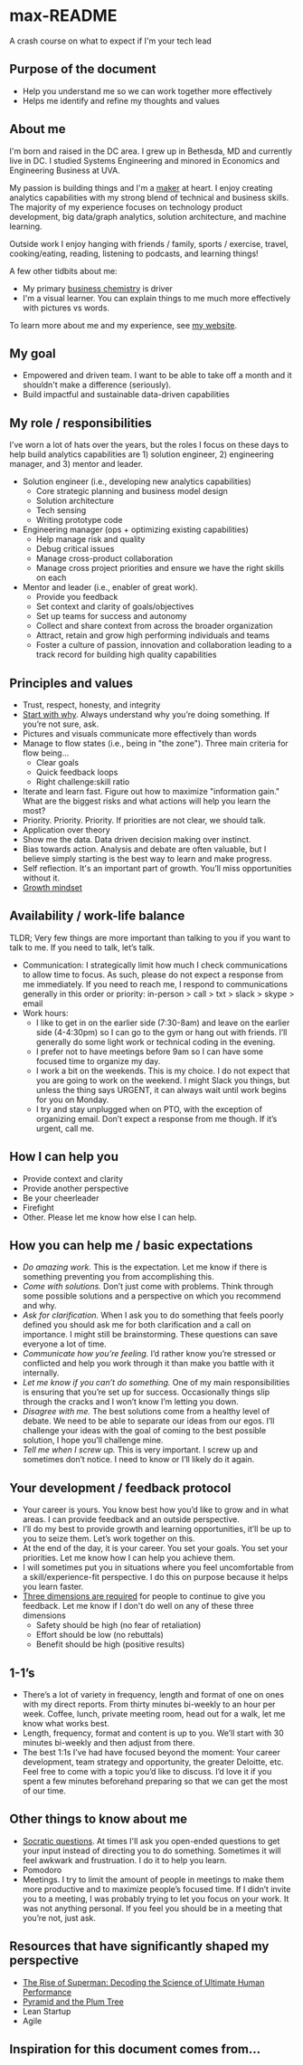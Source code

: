 # max-README
A crash course on what to expect if I'm your tech lead

## Purpose of the document

* Help you understand me so we can work together more effectively
* Helps me identify and refine my thoughts and values

## About me

I'm born and raised in the DC area. I grew up in Bethesda, MD and currently live in DC. I studied Systems Engineering and minored in Economics and Engineering Business at UVA.

My passion is building things and I'm a [maker](http://www.paulgraham.com/makersschedule.html) at heart. I enjoy creating analytics capabilities with my strong blend of technical and business skills. The majority of my experience focuses on technology product development, big data/graph analytics, solution architecture, and machine learning.

Outside work I enjoy hanging with friends / family, sports / exercise, travel, cooking/eating, reading, listening to podcasts, and learning things!

A few other tidbits about me:

* My primary [business chemistry](https://businesschemistry.deloitte.com) is driver
* I'm a visual learner. You can explain things to me much more effectively with pictures vs words.

To learn more about me and my experience, see [my website](http://maxmelnick.com/about/).

## My goal

* Empowered and driven team. I want to be able to take off a month and it shouldn't make a difference (seriously).
* Build impactful and sustainable data-driven capabilities

## My role / responsibilities 

I've worn a lot of hats over the years, but the roles I focus on these days to help build analytics capabilities are 1) solution engineer, 2) engineering manager, and 3) mentor and leader.

* Solution engineer (i.e., developing new analytics capabilities)
    * Core strategic planning and business model design
    * Solution architecture
    * Tech sensing
    * Writing prototype code
* Engineering manager (ops + optimizing existing capabilities)
    * Help manage risk and quality
    * Debug critical issues
    * Manage cross-product collaboration
    * Manage cross project priorities and ensure we have the right skills on each
* Mentor and leader (i.e., enabler of great work).
    * Provide you feedback
    * Set context and clarity of goals/objectives
    * Set up teams for success and autonomy
    * Collect and share context from across the broader organization
    * Attract, retain and grow high performing individuals and teams
    * Foster a culture of passion, innovation and collaboration leading to a track record for building high quality capabilities

## Principles and values

* Trust, respect, honesty, and integrity
* [Start with why](https://www.amazon.com/dp/B002Q6XUE4/ref=dp-kindle-redirect?_encoding=UTF8&btkr=1). Always understand why you’re doing something. If you’re not sure, ask.
* Pictures and visuals communicate more effectively than words
* Manage to flow states (i.e., being in "the zone"). Three main criteria for flow being...
    * Clear goals
    * Quick feedback loops
    * Right challenge:skill ratio
* Iterate and learn fast. Figure out how to maximize "information gain." What are the biggest risks and what actions will help you learn the most?
* Priority. Priority. Priority. If priorities are not clear, we should talk.
* Application over theory
* Show me the data. Data driven decision making over instinct.
* Bias towards action. Analysis and debate are often valuable, but I believe simply starting is the best way to learn and make progress.
* Self reflection. It's an important part of growth. You’ll miss opportunities without it.
* [Growth mindset](https://hbr.org/2016/01/what-having-a-growth-mindset-actually-means)

## Availability / work-life balance

TLDR; Very few things are more important than talking to you if you want to talk to me. If you need to talk, let’s talk.

* Communication: I strategically limit how much I check communications to allow time to focus. As such, please do not expect a response from me immediately. If you need to reach me, I respond to communications generally in this order or priority: in-person > call > txt > slack > skype > email
* Work hours:
    * I like to get in on the earlier side (7:30-8am) and leave on the earlier side (4-4:30pm) so I can go to the gym or hang out with friends. I’ll generally do some light work or technical coding in the evening.
    * I prefer not to have meetings before 9am so I can have some focused time to organize my day.
    * I work a bit on the weekends. This is my choice. I do not expect that you are going to work on the weekend. I might Slack you things, but unless the thing says URGENT, it can always wait until work begins for you on Monday.
    * I try and stay unplugged when on PTO, with the exception of organizing email. Don’t expect a response from me though. If it’s urgent, call me.

## How I can help you

* Provide context and clarity
* Provide another perspective
* Be your cheerleader
* Firefight
* Other. Please let me know how else I can help.

## How you can help me / basic expectations

* *Do amazing work.* This is the expectation. Let me know if there is something preventing you from accomplishing this.
* *Come with solutions.* Don’t just come with problems. Think through some possible solutions and a perspective on which you recommend and why.
* *Ask for clarification.* When I ask you to do something that feels poorly defined you should ask me for both clarification and a call on importance. I might still be brainstorming. These questions can save everyone a lot of time.
* *Communicate how you’re feeling.* I’d rather know you’re stressed or conflicted and help you work through it than make you battle with it internally.
* *Let me know if you can’t do something.* One of my main responsibilities is ensuring that you’re set up for success. Occasionally things slip through the cracks and I won’t know I’m letting you down.
* *Disagree with me.* The best solutions come from a healthy level of debate. We need to be able to separate our ideas from our egos. I’ll challenge your ideas with the goal of coming to the best possible solution, I hope you’ll challenge mine.
* *Tell me when I screw up.* This is very important. I screw up and sometimes don’t notice. I need to know or I’ll likely do it again.

## Your development / feedback protocol

* Your career is yours. You know best how you’d like to grow and in what areas. I can provide feedback and an outside perspective.
* I’ll do my best to provide growth and learning opportunities, it’ll be up to you to seize them. Let’s work together on this.
* At the end of the day, it is your career. You set your goals. You set your priorities. Let me know how I can help you achieve them.
* I will sometimes put you in situations where you feel uncomfortable from a skill/experience-fit perspective. I do this on purpose because it helps you learn faster.
* [Three dimensions are required](https://medium.com/@royrapoport/why-wont-you-talk-to-me-f30a01a1994c) for people to continue to give you feedback. Let me know if I don't do well on any of these three dimensions
    * Safety should be high (no fear of retaliation)
    * Effort should be low (no rebuttals)
    * Benefit should be high (positive results)

## 1-1’s

* There’s a lot of variety in frequency, length and format of one on ones with my direct reports. From thirty minutes bi-weekly to an hour per week. Coffee, lunch, private meeting room, head out for a walk, let me know what works best.
* Length, frequency, format and content is up to you. We’ll start with 30 minutes bi-weekly and then adjust from there.
* The best 1:1s I’ve had have focused beyond the moment: Your career development, team strategy and opportunity, the greater Deloitte, etc. Feel free to come with a topic you’d like to discuss. I’d love it if you spent a few minutes beforehand preparing so that we can get the most of our time.

## Other things to know about me

* [Socratic questions](https://en.wikipedia.org/wiki/Socratic_questioning). At times I'll ask you open-ended questions to get your input instead of directing you to do something. Sometimes it will feel awkwark and frustruation. I do it to help you learn.
* Pomodoro
* Meetings. I try to limit the amount of people in meetings to make them more productive and to maximize people’s focused time. If I didn’t invite you to a meeting, I was probably trying to let you focus on your work. It was not anything personal. If you feel you should be in a meeting that you’re not, just ask.

## Resources that have significantly shaped my perspective

* [The Rise of Superman: Decoding the Science of Ultimate Human Performance](https://www.amazon.com/dp/B00BW54XVO/ref=dp-kindle-redirect?_encoding=UTF8&btkr=1)
* [Pyramid and the Plum Tree](https://theprocessofcreativity.wordpress.com/2014/12/09/chapter-eighteen-pyramid-and-the-plum-tree/)
* Lean Startup
* Agile

## Inspiration for this document comes from...



<!-- ## Archive

* tips to help manage me
* responsibilities
* misc
* my assumptions
* meeting protocol
* Average week -->
